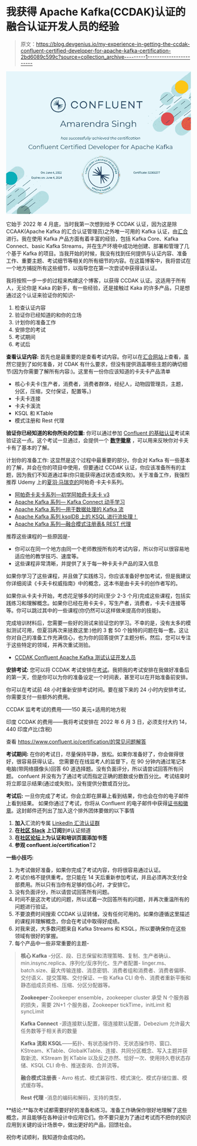 # 我获得 Apache Kafka(CCDAK)认证的融合认证开发人员的经验

> 原文：<https://blog.devgenius.io/my-experience-in-getting-the-ccdak-confluent-certified-developer-for-apache-kafka-certification-2bd6089c599c?source=collection_archive---------1----------------------->

![](img/8098e52eaf1d1b2fcc6a0cbcb4c2ad31.png)

它始于 2022 年 4 月底，当时我第一次想到给予 CCDAK 认证，因为这是除 CCAAK(Apache Kafka 的汇合认证管理员)之外唯一可用的 Kafka 认证，由[汇合](https://www.confluent.io/)进行。我在使用 Kafka 产品方面有着丰富的经验，包括 Kafka Core、Kafka Connect、basic Kafka Streams，并在生产环境中成功地创建、部署和管理了几个基于 Kafka 的项目。当我开始的时候，我没有找到任何提供与认证内容、准备工作、重要主题、考试细节等相关的所有细节的内容。在这篇博客中，我将尝试在一个地方捕捉所有这些细节，以指导您在第一次尝试中获得该认证。

我将按照一步一步的过程来构建这个博客，以获得 CCDAK 认证。这适用于所有人，无论你是 Kaka 的新手，有一些经验，还是接触过 Kaka 的许多产品，只是想通过这个认证来验证你的知识-

1.  检查认证内容
2.  验证你已经知道的和你的立场
3.  计划你的准备工作
4.  安排您的考试
5.  考试期间
6.  考试后

**查看认证内容:** 首先也是最重要的是查看考试内容。你可以在[汇合网站](https://www.confluent.io/certification/#prep-for-certification)上查看，虽然它提到了如何准备，对 CDAK 有什么要求，但没有提供涵盖哪些主题的确切细节(因为你需要了解所有内容:)。这里有一份你应该知道的卡夫卡产品清单

*   核心卡夫卡(生产者，消费者，消费者群体，经纪人，动物园管理员，主题，分区，压缩，交付保证，配置等。)
*   卡夫卡连接
*   卡夫卡溪流
*   KSQL 和 KTable
*   模式注册和 Rest 代理

**验证你已经知道的和你所处的位置:** 你可以通过参加 [Confluent 的基础认证](https://training.confluent.io/learningpath/confluent-fundamentals-accreditation)考试来验证这一点。这个考试一旦通过，会提供一个 [**数字徽章**](https://www.credential.net/c6881b48-cffd-428a-9990-0d11a8a5543b#gs.yb79cx) ，可以用来反映你对卡夫卡有了基本的了解。

计划你的准备工作:
这显然是这个过程中最重要的部分。你会对 Kafka 有一些基本的了解，并会在你的项目中使用，但要通过 CCDAK 认证，你应该准备所有的主题，因为我们不知道通过率(你只能获得通过状态或失败)。关于准备工作，我强烈推荐 Udemy 上的[夏羽·马瑞克的](https://medium.com/@stephane.maarek)阿帕奇·卡夫卡系列。

*   [阿帕奇卡夫卡系列—初学阿帕奇卡夫卡 v3](https://www.udemy.com/course/apache-kafka/)
*   [Apache Kafka 系列— Kafka Connect 动手学习](https://www.udemy.com/course/kafka-connect/)
*   [Apache Kafka 系列—用于数据处理的 Kafka 流](https://www.udemy.com/course/kafka-streams/)
*   [Apache Kafka 系列 ksqlDB 上的 KSQL 进行流处理！](https://www.udemy.com/course/kafka-ksql/)
*   [Apache Kafka 系列—融合模式注册表& REST 代理](https://www.udemy.com/course/confluent-schema-registry/)

推荐这些课程的一些原因是-

*   你可以在同一个地方由同一个老师教授所有的考试内容，所以你可以很容易地适应他的教学技巧、速度等。
*   这些课程非常清晰，并提供了关于每一种卡夫卡产品的深入信息

如果你学习了这些课程，并且做了实践练习，你应该准备好参加考试，但是我建议你详细阅读《卡夫卡权威指南》中的概念，这本书是由卡夫卡的创作者写的。

如果你从卡夫卡开始，考虑花足够多的时间(至少 2-3 个月)完成这些课程，包括实践练习和理解概念。如果你已经在用卡夫卡，写生产者，消费者，卡夫卡连接等等。你可以跳过其中的一些课程(你仍然可以这样做来提高你的技能)。

完成培训材料后，您需要一些好的测试来验证您的学习。不幸的是，没有太多的模拟测试可用，但夏羽再次来拯救这里:)他的 3 套 50 个独特的问题在每一套。这让你对自己的准备工作充满信心，也为你的回答提供了主题分析。然后，您可以专注于这些特定的领域，并再次重试测验。

*   [CCDAK Confluent Apache Kafka 测试认证开发人员](https://www.udemy.com/course/confluent-certified-developer-for-apache-kafka/)

**安排考试:** 您可以将 CCDAK 考试安排在[考试](https://prod.examity.com/Confluent/)。我把我的考试安排在我做好准备后的第一天，但是你可以为你的准备设定一个时间表，甚至可以在开始准备前安排。

你可以在考试前 48 小时重新安排考试时间。要在接下来的 24 小时内安排考试，你需要支付一些额外的费用。

CCDAK 监考考试的费用——150 美元+适用的地方税

印度 CCDAK 的费用——我将考试安排在 2022 年 6 月 3 日，必须支付大约 14，440 印度卢比(含税)

查看 https://www.confluent.io/certification/的常见问题解答

**考试期间:** 在你的考试日，尽量保持平静，放松。如果你准备好了，你会做得很好，很容易获得认证。
您需要在在线监考人的监督下，在 90 分钟内通过笔记本电脑(带网络摄像头)回答 60 道选择题。没有负面评分，所以请尝试回答所有问题。
confuent 并没有为了通过考试而指定正确的题数或分数百分比。考试结束时将立即显示结果(通过或失败)。没有提供分数或百分比。

**考试后:** 一旦你完成了考试，你会立即在屏幕上看到结果，你也会在你的电子邮件上看到结果。
如果你通过了考试，你将从 Confluent 的电子邮件中获得[证书和徽章](https://www.credential.net/7f1e8041-a332-4002-bde2-3e22095f23a3)。这封邮件还列出了加入这个排外团体要做的以下事情

1.  **加入**汇流的专属 [LinkedIn 汇流认证群](https://www.linkedin.com/groups/8967626/)
2.  **在[社区 Slack](https://join.slack.com/t/confluentcommunity/shared_invite/zt-rsph55gh-ayipVttndzQtWnWPGAepgQ) 上订阅**到#认证频道
3.  **在[社区论坛](https://forum.confluent.io/c/certification-and-training/30)上为认证和培训页面添加书签**
4.  **参观 confluent.io/certification**T2

**一些小技巧:**

1.  为考试做好准备，如果你完成了考试内容，你将很容易通过认证。
2.  考试价格不提供重考。您只能在 14 天后重新参加考试，并且必须再次支付全部费用。所以只有当你有足够的信心时，才安排它。
3.  没有负面评分，所以请尝试回答所有问题。
4.  时间不是这次考试的问题，所以试着一次回答所有的问题，并再次重温所有的问题进行验证。
5.  不要浪费时间搜索 CCDAK 认证转储，没有任何可用的。如果你遵循这里描述的课程并理解概念，你会在考试中取得好成绩。
6.  对我来说，大多数问题来自 Kafka Streams 和 KSQL，所以要确保你在这些领域有很好的掌握。
7.  每个产品中一些非常重要的主题-

> **核心 Kafka** -分区、段、日志保留和清理策略、复制、生产者确认、min.insync.replica、序列化/反序列化、生产者配置- linger.ms、batch.size、最大传输连接、消息密钥、消费者组和消费者、消费者偏移、交付语义、提交策略、交付保证、一些 Kafka CLI 命令、消费者重新平衡和静态组成员资格、压缩、分区分配器等。
> 
> **Zookeeper**-Zookeeper ensemble，zookeeper cluster 承受 N 个服务器的损失，需要 2N+1 个服务器，Zookeeper tickTime，initLimit 和 syncLimit
> 
> **Kafka Connect** -源连接默认配置，宿连接默认配置，Debezium 允许最大任务数等于相关表的数量
> 
> **Kafka 流和 KSQL**——拓扑、有状态操作符、无状态操作符、窗口、KStream、KTable、GlobalKTable、连接、共同分区概念、写入主题并获取新流、KStream 到 KTable 以及反之亦然、恰好一次、使用持久卷状态存储、KSQL CLI 命令、推送查询、合并流等。
> 
> **融合模式注册表** - Avro 格式、模式兼容性、模式演化、模式存储位置、模式缓存等。
> 
> **Rest 代理** -消息的编码和解码，支持的类型，

**结论:**每次考试都需要好好的准备和练习。准备工作确保你很好地理解了这些概念，并且能够在各种设计中应用它们。你不要只是为了通过考试而不把你的知识应用到关键的设计场景中，做出更好的产品，回馈社会。

祝你考试顺利，我知道你会成功的。